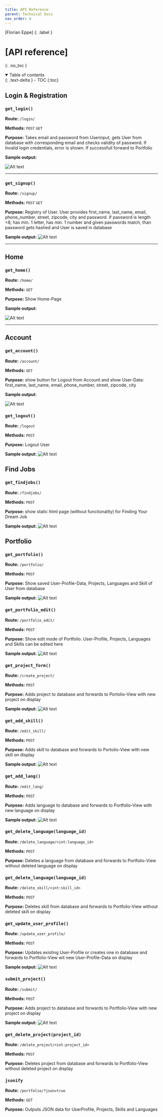 ```yaml
---
title: API Reference
parent: Technical Docs
nav_order: 4
---
```


[Florian Eppe]
{: .label }

# [API reference]
{: .no_toc }

<details open markdown="block">
  <summary>
    Table of contents
  </summary>
  {: .text-delta }
- TOC
{:toc}
</details>


## Login & Registration

### `get_login()`

**Route:** `/login/`

**Methods:** `POST` `GET` 

**Purpose:** Takes email and password from Userinput, gets User from database with corresponding email and checks validity of password. If Invalid login credentials, error is shown. If successfull forward to Portfolio

**Sample output:**

![Alt text](image.png)

---

### `get_signup()`

**Route:** `/signup/`

**Methods:** `POST` `GET` 

**Purpose:** Registry of User. User provides first_name, last_name, email, phone_number, street, zipcode, city and password. If password is length <8, has min. 1 letter, has min. 1 number and given passwords match, than password gets hashed and User is saved in database

**Sample output:**
![Alt text](image-1.png)

---


## Home

### `get_home()`

**Route:** `/home/`

**Methods:** `GET`

**Purpose:** Show Home-Page

**Sample output:**

![Alt text](image-7.png)

---

## Account

### `get_account()`

**Route:** `/account/`

**Methods:** `GET`

**Purpose:** show button for Logout from Account and show User-Data: first_name, last_name, email, phone_number, street, zipcode, city 

**Sample output:**

![Alt text](image-3.png)


### `get_logout()`

**Route:** `/logout`

**Methods:** `POST`

**Purpose:** Logout User

**Sample output:**
![Alt text](image-3.png)


## Find Jobs

### `get_findjobs()`

**Route:** `/findjobs/`

**Methods:** `POST`

**Purpose:** show static html page (without functionality) for Finding Your Dream Job

**Sample output:**
![Alt text](image-4.png)

## Portfolio

### `get_portfolio()`

**Route:** `/portfolio/`

**Methods:** `POST`

**Purpose:** Show saved User-Profile-Data, Projects, Languages and Skill of User from database

**Sample output:**
![Alt text](image-6.png)


### `get_portfolio_edit()`

**Route:** `/portfolio_edit/`

**Methods:** `POST`

**Purpose:** Show edit mode of Portfolio. User-Profile, Projects, Languages and Skills can be edited here

**Sample output:**
![Alt text](image-9.png)

### `get_project_form()`

**Route:** `/create_project/`

**Methods:** `POST`

**Purpose:** Adds project to database and forwards to Portolio-View with new project on display

**Sample output:**
![Alt text](image-10.png)

### `get_add_skill()`

**Route:** `/edit_skill/`

**Methods:** `POST`

**Purpose:** Adds skill to database and forwards to Portolio-View with new skill on display

**Sample output:**
![Alt text](image-8.png)

### `get_add_lang()`

**Route:** `/edit_lang/`

**Methods:** `POST`

**Purpose:** Adds language to database and forwards to Portfolio-View with new language on display

**Sample output:**
![Alt text](image-12.png)

### `get_delete_language(language_id)`

**Route:** `/delete_language/<int:language_id>`

**Methods:** `POST`

**Purpose:** Deletes a language from database and forwards to Portfolio-View without deleted language on display

### `get_delete_language(language_id)`

**Route:** `/delete_skill/<int:skill_id>`

**Methods:** `POST`

**Purpose:** Deletes skill from database and forwards to Portfolio-View without deleted skill on display

### `get_update_user_profile()`

**Route:** `/update_user_profile/`

**Methods:** `POST`

**Purpose:** Updates existing User-Profile or creates one in database and forwards to Portfolio-View wit new User-Profile-Data on display

**Sample output:**
![Alt text](image-13.png)

### `submit_project()`

**Route:** `/submit/`

**Methods:** `POST`

**Purpose:** Adds project to database and forwards to Portfolio-View with new project on display

**Sample output:**
![Alt text](image-14.png)

### `get_delete_project(project_id)`

**Route:** `/delete_project/<int:project_id>`

**Methods:** `POST`

**Purpose:** Deletes project from database and forwards to Portfolio-View without deleted project on display

### `jsonify`

**Route:** `/portfolio/?json=true`

**Methods:** `GET`

**Purpose:** Outputs JSON data for UserProfile, Projects, Skills and Languages